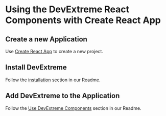 # Using the DevExtreme React Components with Create React App

## Create a new Application ##

Use [Create React App](https://reactjs.org/blog/2016/07/22/create-apps-with-no-configuration.html/) to create a new project.

## Install DevExtreme ##

Follow the [installation](https://github.com/DevExpress/devextreme-react#installation) section in our Readme.

## Add DevExtreme to the Application ##

Follow the [Use DevExtreme Components](https://github.com/DevExpress/devextreme-react#use-devextreme-components) section in our Readme.
